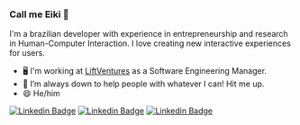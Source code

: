 ### Call me Eiki 👋

I'm a brazilian developer with experience in entrepreneurship and research in Human-Computer Interaction. I love creating new interactive experiences for users.

- 🖥️ I'm working at [LiftVentures](https://www.liftventures.com/) as a Software Engineering Manager.
- 👯 I’m always down to help people with whatever I can! Hit me up.
- 😄 He/him

[![Linkedin Badge](https://img.shields.io/badge/Website-red?style=for-the-badge&logo=google-chrome&logoColor=white)](https://rafaeleiki.com)
[![Linkedin Badge](https://img.shields.io/badge/-LinkedIn-blue?style=for-the-badge&logo=Linkedin&logoColor=white)](https://www.linkedin.com/in/rafaelimamura/)
[![Linkedin Badge](https://img.shields.io/badge/Instagram-E4405F?style=for-the-badge&logo=instagram&logoColor=white)](https://www.instagram.com/eikirafael/)

<!--
**rafaeleiki/rafaeleiki** is a ✨ _special_ ✨ repository because its `README.md` (this file) appears on your GitHub profile.

Here are some ideas to get you started:

- 🔭 I’m currently working on ...
- 🌱 I’m currently learning ...
- 👯 I’m looking to collaborate on ...
- 🤔 I’m looking for help with ...
- 💬 Ask me about ...
- 📫 How to reach me: ...
- 😄 Pronouns: ...
- ⚡ Fun fact: ...
-->
